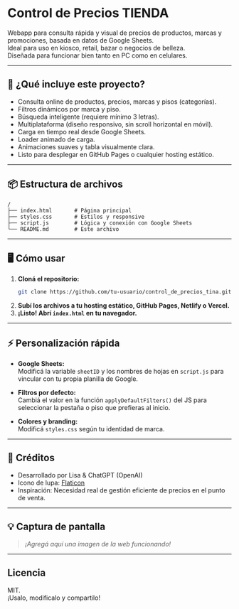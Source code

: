 # Control de Precios TIENDA

Webapp para consulta rápida y visual de precios de productos, marcas y promociones, basada en datos de Google Sheets.  
Ideal para uso en kiosco, retail, bazar o negocios de belleza.  
Diseñada para funcionar bien tanto en PC como en celulares.

---

## 🚀 ¿Qué incluye este proyecto?

- Consulta online de productos, precios, marcas y pisos (categorías).
- Filtros dinámicos por marca y piso.
- Búsqueda inteligente (requiere mínimo 3 letras).
- Multiplataforma (diseño responsivo, sin scroll horizontal en móvil).
- Carga en tiempo real desde Google Sheets.
- Loader animado de carga.
- Animaciones suaves y tabla visualmente clara.
- Listo para desplegar en GitHub Pages o cualquier hosting estático.

---

## 📦 Estructura de archivos

```
/
├── index.html       # Página principal
├── styles.css       # Estilos y responsive
├── script.js        # Lógica y conexión con Google Sheets
└── README.md        # Este archivo
```

---

## 🖥️ Cómo usar

1. **Cloná el repositorio:**
    ```bash
    git clone https://github.com/tu-usuario/control_de_precios_tina.git
    ```
2. **Subí los archivos a tu hosting estático, GitHub Pages, Netlify o Vercel.**
3. **¡Listo! Abrí `index.html` en tu navegador.**

---

## ⚡ Personalización rápida

- **Google Sheets:**  
  Modificá la variable `sheetID` y los nombres de hojas en `script.js` para vincular con tu propia planilla de Google.

- **Filtros por defecto:**  
  Cambiá el valor en la función `applyDefaultFilters()` del JS para seleccionar la pestaña o piso que prefieras al inicio.

- **Colores y branding:**  
  Modificá `styles.css` según tu identidad de marca.

---

## 📝 Créditos

- Desarrollado por Lisa & ChatGPT (OpenAI)
- Icono de lupa: [Flaticon](https://www.flaticon.com/)
- Inspiración: Necesidad real de gestión eficiente de precios en el punto de venta.

---

## 💡 Captura de pantalla

> _¡Agregá aquí una imagen de la web funcionando!_

---

## Licencia

MIT.  
¡Usalo, modificalo y compartilo!
